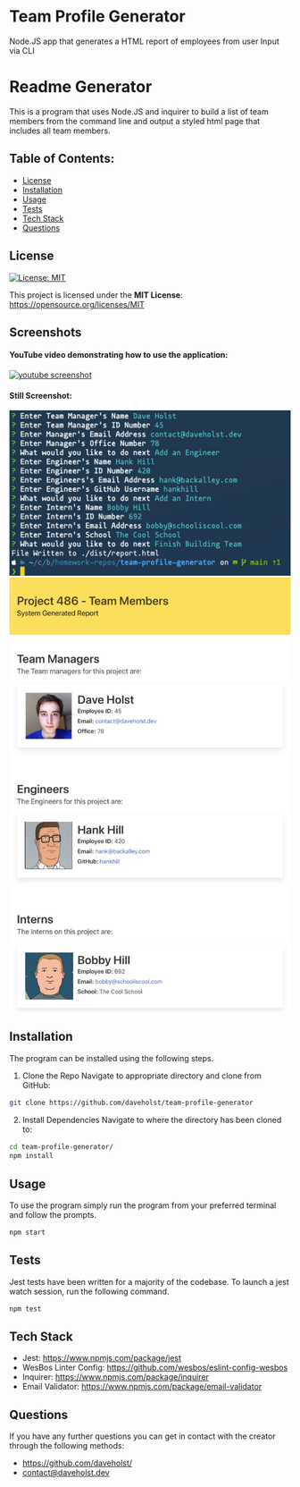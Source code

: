 # Team Profile Generator

Node.JS app that generates a HTML report of employees from user Input via CLI

# Readme Generator

This is a program that uses Node.JS and inquirer to build a list of team members from the command line and output a styled html page that includes all team members.

## Table of Contents:

- [License](#License)
- [Installation](#Installation)
- [Usage](#Usage)
- [Tests](#Tests)
- [Tech Stack](#Tech-Stack)
- [Questions](#Questions)

## License

[![License: MIT](https://img.shields.io/badge/License-MIT-yellow.svg)](https://opensource.org/licenses/MIT)

This project is licensed under the **MIT License**: https://opensource.org/licenses/MIT

## Screenshots

#### YouTube video demonstrating how to use the application:

[![youtube screenshot](http://img.youtube.com/vi/PCDo1_-s0aY/0.jpg)](http://www.youtube.com/watch?v=PCDo1_-s0aY)

#### Still Screenshot:

![cli screenshot](./assets/screenshots/cli-screenshot.jpg)
![report screenshot](./assets/screenshots/report-screenshot.jpg)

## Installation

The program can be installed using the following steps.

1. Clone the Repo
   Navigate to appropriate directory and clone from GitHub:

```bash
git clone https://github.com/daveholst/team-profile-generator
```

2. Install Dependencies
   Navigate to where the directory has been cloned to:

```bash
cd team-profile-generator/
npm install
```

## Usage

To use the program simply run the program from your preferred terminal and follow the prompts.

```bash
npm start
```

## Tests

Jest tests have been written for a majority of the codebase. To launch a jest watch session, run the following command.

```bash
npm test
```

## Tech Stack

- Jest: https://www.npmjs.com/package/jest
- WesBos Linter Config: https://github.com/wesbos/eslint-config-wesbos
- Inquirer: https://www.npmjs.com/package/inquirer
- Email Validator: https://www.npmjs.com/package/email-validator

## Questions

If you have any further questions you can get in contact with the creator through the following methods:

- https://github.com/daveholst/
- contact@daveholst.dev
